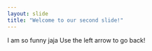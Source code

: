 ```yaml
---
layout: slide
title: "Welcome to our second slide!"
---
```

I am so funny jaja
Use the left arrow to go back!
